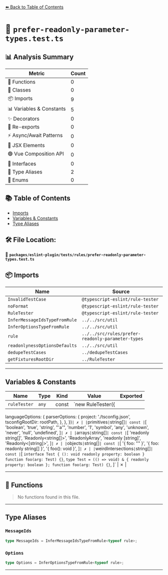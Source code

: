 [⬅️ Back to Table of Contents](../../../../index.md)

# 📄 `prefer-readonly-parameter-types.test.ts`

## 📊 Analysis Summary

| Metric | Count |
|--------|-------|
| 🔧 Functions | 0 |
| 🧱 Classes | 0 |
| 📦 Imports | 9 |
| 📊 Variables & Constants | 5 |
| ✨ Decorators | 0 |
| 🔄 Re-exports | 0 |
| ⚡ Async/Await Patterns | 0 |
| 💠 JSX Elements | 0 |
| 🟢 Vue Composition API | 0 |
| 📐 Interfaces | 0 |
| 📑 Type Aliases | 2 |
| 🎯 Enums | 0 |

## 📚 Table of Contents

- [Imports](#imports)
- [Variables & Constants](#variables-constants)
- [Type Aliases](#type-aliases)

## 🛠️ File Location:
📂 **`packages/eslint-plugin/tests/rules/prefer-readonly-parameter-types.test.ts`**

## 📦 Imports

| Name | Source |
|------|--------|
| `InvalidTestCase` | `@typescript-eslint/rule-tester` |
| `noFormat` | `@typescript-eslint/rule-tester` |
| `RuleTester` | `@typescript-eslint/rule-tester` |
| `InferMessageIdsTypeFromRule` | `../../src/util` |
| `InferOptionsTypeFromRule` | `../../src/util` |
| `rule` | `../../src/rules/prefer-readonly-parameter-types` |
| `readonlynessOptionsDefaults` | `../../src/util` |
| `dedupeTestCases` | `../dedupeTestCases` |
| `getFixturesRootDir` | `../RuleTester` |


---

## Variables & Constants

| Name | Type | Kind | Value | Exported |
|------|------|------|-------|----------|
| `ruleTester` | `any` | const | `new RuleTester({
  languageOptions: {
    parserOptions: {
      project: './tsconfig.json',
      tsconfigRootDir: rootPath,
    },
  },
})` | ✗ |
| `primitives` | `string[]` | const | `[
  'boolean',
  'true',
  'string',
  "'a'",
  'number',
  '1',
  'symbol',
  'any',
  'unknown',
  'never',
  'null',
  'undefined',
]` | ✗ |
| `arrays` | `string[]` | const | `[
  'readonly string[]',
  'Readonly<string[]>',
  'ReadonlyArray<string>',
  'readonly [string]',
  'Readonly<[string]>',
]` | ✗ |
| `objects` | `string[]` | const | `[
  '{ foo: "" }',
  '{ foo: readonly string[] }',
  '{ foo(): void }',
]` | ✗ |
| `weirdIntersections` | `string[]` | const | `[
  `
    interface Test {
      (): void
      readonly property: boolean
    }
    function foo(arg: Test) {}
  `,
  `
    type Test = (() => void) & {
      readonly property: boolean
    };
    function foo(arg: Test) {}
  `,
]` | ✗ |


---

## 🔧 Functions

> No functions found in this file.


---

## Type Aliases

### `MessageIds`

```ts
type MessageIds = InferMessageIdsTypeFromRule<typeof rule>;
```

### `Options`

```ts
type Options = InferOptionsTypeFromRule<typeof rule>;
```


---